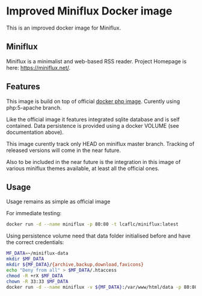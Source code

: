 Improved Miniflux Docker image
==============================

This is an improved docker image for Miniflux.

Miniflux
--------

Miniflux is a minimalist and web-based RSS reader.
Project Homepage is here: <https://miniflux.net/>.

Features
--------

This image is build on top of official [docker php image](https://hub.docker.com/_/php/). Curently using php:5-apache branch.

Like the official image it features integrated sqlite database and is self contained. Data persistence is provided using a docker VOLUME (see documentation above).

This image curently track only HEAD on miniflux master branch. Tracking of released versions will come in the near future.

Also to be included in the near future is the integration in this image of various miniflux themes available, at least all the official ones.

Usage
-----

Usage remains as simple as official image

For immediate testing:
```bash
docker run -d --name miniflux -p 80:80 -t lcaflc/miniflux:latest
```

Using persistence volume need that data folder initialised before and have the correct credentials:
```bash
MF_DATA=~/miniflux-data
mkdir $MF_DATA
mkdir ${MF_DATA}/{archive,backup,download,favicons}
echo "Deny from all" > $MF_DATA/.htaccess
chmod -R +rX $MF_DATA
chown -R 33:33 $MF_DATA
docker run -d --name miniflux -v ${MF_DATA}:/var/www/html/data -p 80:80 -t lcaflc/miniflux:latest
```
